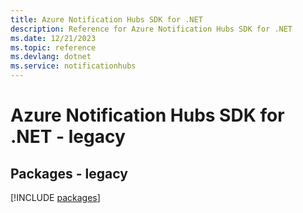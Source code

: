 ```yaml
---
title: Azure Notification Hubs SDK for .NET
description: Reference for Azure Notification Hubs SDK for .NET
ms.date: 12/21/2023
ms.topic: reference
ms.devlang: dotnet
ms.service: notificationhubs
---
```

# Azure Notification Hubs SDK for .NET - legacy
## Packages - legacy
[!INCLUDE [packages](notification-hubs-index.md)]